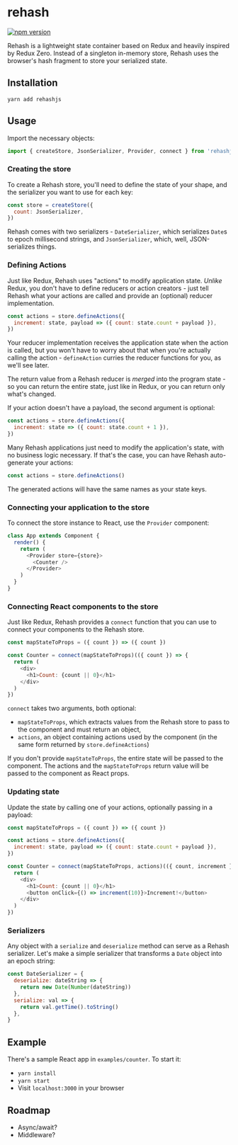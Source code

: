 # rehash

[![npm version](https://badge.fury.io/js/rehashjs.svg)](https://badge.fury.io/js/rehashjs)

Rehash is a lightweight state container based on Redux and heavily inspired by
Redux Zero. Instead of a singleton in-memory store, Rehash uses the browser's
hash fragment to store your serialized state.

## Installation

`yarn add rehashjs`

## Usage

Import the necessary objects:

```js
import { createStore, JsonSerializer, Provider, connect } from 'rehashjs'
```

### Creating the store

To create a Rehash store, you'll need to define the state of your shape, and the
serializer you want to use for each key:

```js
const store = createStore({
  count: JsonSerializer,
})
```

Rehash comes with two serializers - `DateSerializer`, which serializes `Date`s
to epoch millisecond strings, and `JsonSerializer`, which, well, JSON-serializes
things.

### Defining Actions

Just like Redux, Rehash uses "actions" to modify application state. _Unlike_
Redux, you don't have to define reducers or action creators - just tell Rehash
what your actions are called and provide an (optional) reducer implementation.

```js
const actions = store.defineActions({
  increment: state, payload => ({ count: state.count + payload }),
})
```

Your reducer implementation receives the application state when the action is
called, but you won't have to worry about that when you're actually calling the
action - `defineAction` curries the reducer functions for you, as we'll see
later.

The return value from a Rehash reducer is _merged_ into the program state - so
you can return the entire state, just like in Redux, or you can return only
what's changed.

If your action doesn't have a payload, the second argument is optional:

```js
const actions = store.defineActions({
  increment: state => ({ count: state.count + 1 }),
})
```

Many Rehash applications just need to modify the application's state, with no
business logic necessary. If that's the case, you can have Rehash auto-generate
your actions:

```js
const actions = store.defineActions()
```

The generated actions will have the same names as your state keys.

### Connecting your application to the store

To connect the store instance to React, use the `Provider` component:

```js
class App extends Component {
  render() {
    return (
      <Provider store={store}>
        <Counter />
      </Provider>
    )
  }
}
```

### Connecting React components to the store

Just like Redux, Rehash provides a `connect` function that you can use to
connect your components to the Rehash store.

```js
const mapStateToProps = ({ count }) => ({ count })

const Counter = connect(mapStateToProps)(({ count }) => {
  return (
    <div>
      <h1>Count: {count || 0}</h1>
    </div>
  )
})
```

`connect` takes two arguments, both optional:

* `mapStateToProps`, which extracts values from the Rehash store to pass to the
  component and must return an object,
* `actions`, an object containing actions used by the component (in the same
  form returned by `store.defineActions`)

If you don't provide `mapStateToProps`, the entire state will be passed to the
component. The actions and the `mapStateToProps` return value will be passed to
the component as React props.

### Updating state

Update the state by calling one of your actions, optionally passing in a
payload:

```js
const mapStateToProps = ({ count }) => ({ count })

const actions = store.defineActions({
  increment: state, payload => ({ count: state.count + payload }),
})

const Counter = connect(mapStateToProps, actions)(({ count, increment }) => {
  return (
    <div>
      <h1>Count: {count || 0}</h1>
      <button onClick={() => increment(10)}>Increment!</button>
    </div>
  )
})
```

### Serializers

Any object with a `serialize` and `deserialize` method can serve as a Rehash
serializer. Let's make a simple serializer that transforms a `Date` object into
an epoch string:

```js
const DateSerializer = {
  deserialize: dateString => {
    return new Date(Number(dateString))
  },
  serialize: val => {
    return val.getTime().toString()
  },
}
```

## Example

There's a sample React app in `examples/counter`. To start it:

* `yarn install`
* `yarn start`
* Visit `localhost:3000` in your browser

## Roadmap

* Async/await?
* Middleware?
